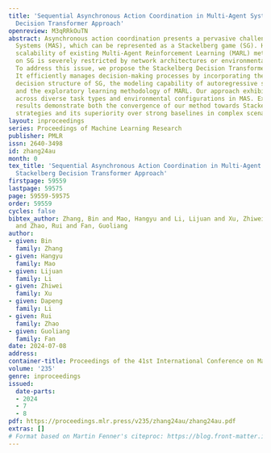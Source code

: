 ```yaml
---
title: 'Sequential Asynchronous Action Coordination in Multi-Agent Systems: A Stackelberg
  Decision Transformer Approach'
openreview: M3qRRkOuTN
abstract: Asynchronous action coordination presents a pervasive challenge in Multi-Agent
  Systems (MAS), which can be represented as a Stackelberg game (SG). However, the
  scalability of existing Multi-Agent Reinforcement Learning (MARL) methods based
  on SG is severely restricted by network architectures or environmental settings.
  To address this issue, we propose the Stackelberg Decision Transformer (STEER).
  It efficiently manages decision-making processes by incorporating the hierarchical
  decision structure of SG, the modeling capability of autoregressive sequence models,
  and the exploratory learning methodology of MARL. Our approach exhibits broad applicability
  across diverse task types and environmental configurations in MAS. Experimental
  results demonstrate both the convergence of our method towards Stackelberg equilibrium
  strategies and its superiority over strong baselines in complex scenarios.
layout: inproceedings
series: Proceedings of Machine Learning Research
publisher: PMLR
issn: 2640-3498
id: zhang24au
month: 0
tex_title: 'Sequential Asynchronous Action Coordination in Multi-Agent Systems: A
  Stackelberg Decision Transformer Approach'
firstpage: 59559
lastpage: 59575
page: 59559-59575
order: 59559
cycles: false
bibtex_author: Zhang, Bin and Mao, Hangyu and Li, Lijuan and Xu, Zhiwei and Li, Dapeng
  and Zhao, Rui and Fan, Guoliang
author:
- given: Bin
  family: Zhang
- given: Hangyu
  family: Mao
- given: Lijuan
  family: Li
- given: Zhiwei
  family: Xu
- given: Dapeng
  family: Li
- given: Rui
  family: Zhao
- given: Guoliang
  family: Fan
date: 2024-07-08
address:
container-title: Proceedings of the 41st International Conference on Machine Learning
volume: '235'
genre: inproceedings
issued:
  date-parts:
  - 2024
  - 7
  - 8
pdf: https://proceedings.mlr.press/v235/zhang24au/zhang24au.pdf
extras: []
# Format based on Martin Fenner's citeproc: https://blog.front-matter.io/posts/citeproc-yaml-for-bibliographies/
---
```

